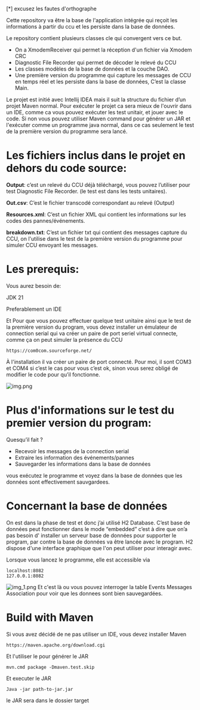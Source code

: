 [*] excusez les fautes d'orthographe

Cette repository va être la base de l'application intégrée qui reçoit les informations à partir du ccu et les persiste dans la base de données.

Le repository contient plusieurs classes cle qui convergent vers ce but.
- On a XmodemReceiver qui permet la réception d'un fichier via Xmodem CRC
- Diagnostic File Recorder qui permet de décoder le relevé du CCU
- Les classes modèles de la base de données et la couche DAO.
- Une première version du programme qui capture les messages de CCU en temps réel et les persiste dans la base de données, C’est la classe Main.

Le projet est initié avec Intellij IDEA  mais il suit la structure du fichier d’un projet Maven normal.
Pour exécuter le projet ca sera mieux de l'ouvrir dans un IDE, comme ca vous pouvez exécuter les test unitair, et jouer avec le code. Si non vous pouvez utiliser Maven command pour générer un JAR et l'exécuter comme un programme java normal, dans ce cas seulement le test de la première version du programme sera lancé.

# Les fichiers inclus dans le projet en dehors du code source:
**Output**: c’est un relevé du CCU déjà téléchargé,  vous pouvez l’utiliser pour test Diagnostic File Recorder. (le test est dans les tests unitaires).

**Out.csv**: C’est le fichier transcodé correspondant au relevé (Output)

**Resources.xml**: C’est un fichier XML qui contient les informations sur les codes des pannes/événements.

**breakdown.txt**: C’est un fichier txt qui contient des messages capture du CCU, on l'utilise dans le test de la première version du programme pour simuler CCU envoyant les messages.

# Les prerequis:
Vous aurez besoin de:

JDK 21

Preferablement un IDE

Et Pour que vous pouvez effectuer quelque test unitaire ainsi que le test de la première version du program, vous devez installer un émulateur de connection serial qui va créer un paire de port seriel virtual connecte, comme ça on peut simuler la présence du CCU

```https://com0com.sourceforge.net/```

À l'installation il va créer un paire de port connecté. Pour moi, il sont COM3 et COM4 si c’est le cas pour vous c’est ok, sinon vous serez obligé de modifier le code pour qu’il fonctionne.

![img.png](img.png)

# Plus d'informations sur le test du premier version du program:
Quesqu’il fait ?
- Recevoir  les messages de la connection serial
- Extraire les information des événements/pannes
- Sauvegarder les informations dans la base de données

vous exécutez le programme et voyez dans la base de données que les données sont effectivement sauvgardees.

# Concernant la base de données
On est dans la phase de test et donc j’ai utilisé H2 Database. C’est base de données peut fonctionner dans le mode “embedded” c’est à dire que on’a pas besoin d' installer un serveur base de données pour supporter le program, par contre la base de données va être  lancée avec le program.
H2 dispose d'une interface graphique que l'on peut utiliser pour interagir avec.

Lorsque vous lancez le programme, elle est accessible via
```
localhost:8082
127.0.0.1:8082
```
![img_1.png](img_1.png)
Et c'est là ou vous pouvez interroger la table Events Messages Association pour voir que les donnees sont bien sauvegardées.

# Build with Maven
Si vous avez décidé de ne pas utiliser un IDE, vous devez installer Maven

```https://maven.apache.org/download.cgi```

Et l'utiliser le pour générer le JAR

```
mvn.cmd package -Dmaven.test.skip
```

Et executer le JAR

```
Java -jar path-to-jar.jar
```
le JAR sera dans le dossier target


